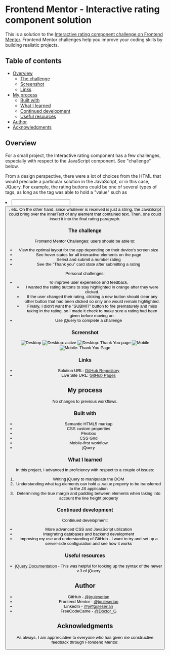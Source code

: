 # Frontend Mentor - Interactive rating component solution

This is a solution to the [Interactive rating component challenge on Frontend Mentor](https://www.frontendmentor.io/challenges/interactive-rating-component-koxpeBUmI). Frontend Mentor challenges help you improve your coding skills by building realistic projects. 

## Table of contents

- [Overview](#overview)
  - [The challenge](#the-challenge)
  - [Screenshot](#screenshot)
  - [Links](#links)
- [My process](#my-process)
  - [Built with](#built-with)
  - [What I learned](#what-i-learned)
  - [Continued development](#continued-development)
  - [Useful resources](#useful-resources)
- [Author](#author)
- [Acknowledgments](#acknowledgments)

## Overview

For a small project, the Interactive rating component has a few challenges, especially with respect to the JavaScript component. See "challenge" below.

From a design perspective, there were a lot of choices from the HTML that would preclude a particular solution in the JavaScript, or in this case, JQuery. For example, the rating buttons could be one of several types of tags, as long as the tag was able to hold a "value" such as <li> <input> <button>, etc. On the other hand, since whatever is received is just a string, the JavaScript could bring over the innerText of any element that contained text. Then, one could insert it into the final rating paragraph.

### The challenge

Frontend Mentor Challenges: users should be able to:

- View the optimal layout for the app depending on their device's screen size
- See hover states for all interactive elements on the page
- Select and submit a number rating
- See the "Thank you" card state after submitting a rating

Personal challenges:
- To improve user experience and feedback, 
  - I wanted the rating buttons to stay highlighted in orange after they were clicked. 
  - If the user changed their rating, clicking a new button should clear any other button that had been clicked so only one would remain highlighted.
  - Finally, I didn't want the "SUBMIT" button to fire prematurely and miss taking in the rating, so I made it check to make sure a rating had been given before moving on.
- Use jQuery to complete a challenge

### Screenshot

![Desktop](./screenshots/screenshot.png)
![Desktop: active](./screenshots/screenshot-active.png)
![Desktop: Thank You page](./screenshots/screenshot-thank-you.png)
![Mobile](./screenshots/screenshow-mobile.png)
![Mobile: Thank You Page](./screenshots/screenshot-mobile-thank-you.png)

### Links

- Solution URL: [GitHub Repository](https://github.com/jguleserian/FMC-InteractiveRatingComponent.git)
- Live Site URL: [GitHub Pages](https://jguleserian.github.io/FMC-InteractiveRatingComponent/)

## My process

No changes to previous workflows.

### Built with

- Semantic HTML5 markup
- CSS custom properties
- Flexbox
- CSS Grid
- Mobile-first workflow
- jQuery

### What I learned

In this project, I advanced in proficiency with respect to a couple of issues:
1. Writing jQuery to manipulate the DOM
2. Understanding what tag elements can hold a .value property to be transferred to the JS application
3. Determining the true margin and padding between elements when taking into account the line height property

### Continued development

Continued development:
- More advanced CSS and JavaScript utilization
- Integrating databases and backend development
- Improving my use and understanding of GitHub - I want to try and set up a server-side configuration and see how it works

### Useful resources

- [jQuery Documentation](https://api.jquery.com/) - This was helpful for looking up the syntax of the newer v.3 of jQuery

## Author

- GitHub - [@jguleserian](https://github.com/jguleserian)
- Frontend Mentor - [@jguleserian](https://www.frontendmentor.io/profile/jguleserian)
- LinkedIn - [@jeffguleserian](https://www.twitter.com/yourusername)
- FreeCodeCame - [@Doctor_G](https://www.freecodecamp.org/Doctor_G)

## Acknowledgments

As always, I am apprreciative to everyone who has given me constructive feedback through Frondend Mentor.
